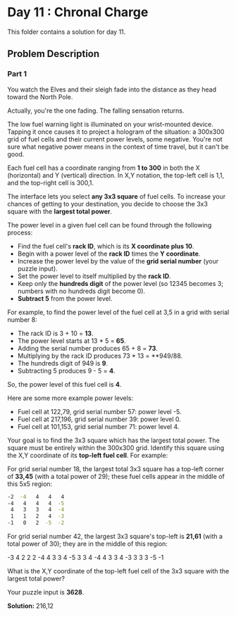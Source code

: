 # Day 11 : Chronal Charge

This folder contains a solution for day 11.

## Problem Description

### Part 1

You watch the Elves and their sleigh fade into the distance as they head toward the North Pole.

Actually, you're the one fading. The falling sensation returns.

The low fuel warning light is illuminated on your wrist-mounted device. Tapping it once causes it to project a hologram of the situation: a 300x300 grid of fuel cells and their current power levels, some negative. You're not sure what negative power means in the context of time travel, but it can't be good.

Each fuel cell has a coordinate ranging from **1 to 300** in both the X (horizontal) and Y (vertical) direction. In X,Y notation, the top-left cell is 1,1, and the top-right cell is 300,1.

The interface lets you select **any 3x3 square** of fuel cells. To increase your chances of getting to your destination, you decide to choose the 3x3 square with the **largest total power**.

The power level in a given fuel cell can be found through the following process:

  * Find the fuel cell's **rack ID**, which is its **X coordinate plus 10**.
  * Begin with a power level of the **rack ID** times the **Y coordinate**.
  * Increase the power level by the value of the **grid serial number** (your puzzle input).
  * Set the power level to itself multiplied by the **rack ID**.
  * Keep only the **hundreds digit** of the power level (so 12345 becomes 3; numbers with no hundreds digit become 0).
  * **Subtract 5** from the power level.

For example, to find the power level of the fuel cell at 3,5 in a grid with serial number 8:

  * The rack ID is 3 + 10 = **13**.
  * The power level starts at 13 * 5 = **65**.
  * Adding the serial number produces 65 + 8 = **73**.
  * Multiplying by the rack ID produces 73 * 13 = **949/88.
  * The hundreds digit of 949 is **9**.
  * Subtracting 5 produces 9 - 5 = **4**.

So, the power level of this fuel cell is **4**.

Here are some more example power levels:

  * Fuel cell at  122,79, grid serial number 57: power level -5.
  * Fuel cell at 217,196, grid serial number 39: power level  0.
  * Fuel cell at 101,153, grid serial number 71: power level  4.

Your goal is to find the 3x3 square which has the largest total power. The square must be entirely within the 300x300 grid. Identify this square using the X,Y coordinate of its **top-left fuel cell**. For example:

For grid serial number 18, the largest total 3x3 square has a top-left corner of **33,45** (with a total power of 29); these fuel cells appear in the middle of this 5x5 region:

```bash
-2  -4   4   4   4
-4   4   4   4  -5
 4   3   3   4  -4
 1   1   2   4  -3
-1   0   2  -5  -2
```

For grid serial number 42, the largest 3x3 square's top-left is **21,61** (with a total power of 30); they are in the middle of this region:

-3   4   2   2   2
-4   4   3   3   4
-5   3   3   4  -4
 4   3   3   4  -3
 3   3   3  -5  -1

What is the X,Y coordinate of the top-left fuel cell of the 3x3 square with the largest total power?

Your puzzle input is **3628**.

**Solution:** 216,12

